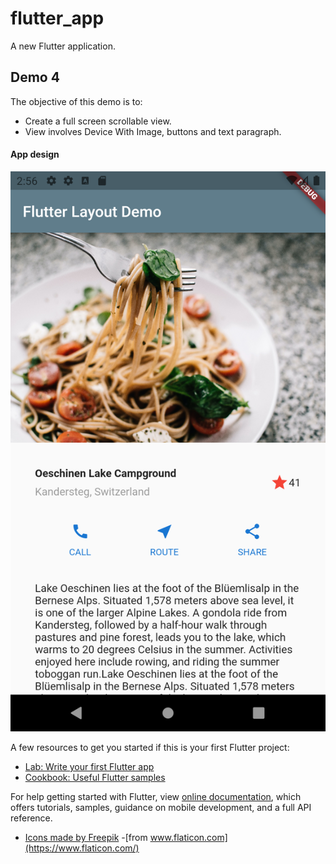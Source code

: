 # flutter_app

A new Flutter application.

## Demo 4

The objective of this demo is to:
- Create a full screen scrollable view.
- View involves Device With Image, buttons and text paragraph.

#### App design ####
![picture alt](https://raw.githubusercontent.com/HimanshuSharma13/Flutter/feature_d4_fullscreen_layout/screens/home.png "App design screens")


A few resources to get you started if this is your first Flutter project:

- [Lab: Write your first Flutter app](https://flutter.dev/docs/get-started/codelab)
- [Cookbook: Useful Flutter samples](https://flutter.dev/docs/cookbook)

For help getting started with Flutter, view 
[online documentation](https://flutter.dev/docs), which offers tutorials,
samples, guidance on mobile development, and a full API reference.

- [Icons made by Freepik](https://www.freepik.com)
 -[from www.flaticon.com](https://www.flaticon.com/)
